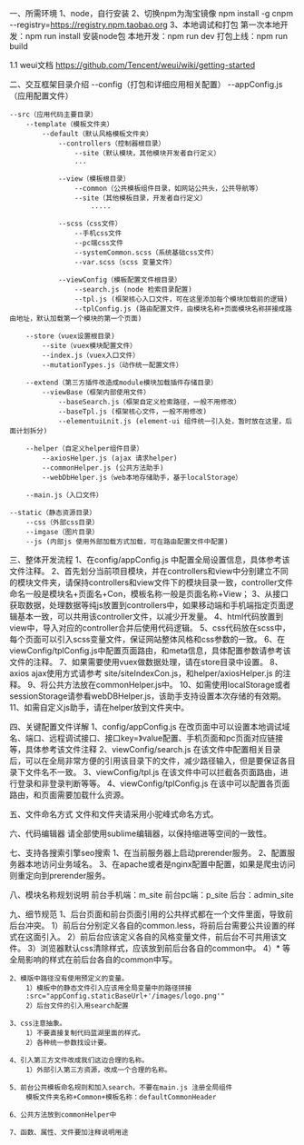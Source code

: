 一、所需环境
	1、node，自行安装
	2、切换npm为淘宝镜像 npm install -g cnpm --registry=https://registry.npm.taobao.org
	3、本地调试和打包
		第一次本地开发：npm run install 安装node包
		本地开发：npm run dev
		打包上线：npm run build

1.1 weui文档
	https://github.com/Tencent/weui/wiki/getting-started

二、交互框架目录介绍
	--config（打包和详细应用相关配置）
		--appConfig.js（应用配置文件）

	--src（应用代码主要目录）
		--template（模板文件夹）
			--default（默认风格模板文件夹）
				--controllers（控制器根目录）
					--site（默认模块，其他模块开发者自行定义）
					...

				--view（模板根目录）
					--common（公共模板组件目录，如网站公共头，公共导航等）
					--site（其他模板目录，开发者自行定义）
						.....

				--scss（css文件）
					--手机css文件
					--pc端css文件
					--systemCommon.scss（系统基础css文件）
					--var.scss（scss 变量文件）

				--viewConfig（模板配置文件根目录）
					--search.js (node 检索目录配置)
					--tpl.js (框架核心入口文件，可在这里添加每个模块加载前的逻辑)
					--tplConfig.js (路由配置文件，由模块名称+页面模块名称拼接成路由地址，默认加载第一个模块的第一个页面)			
		
		--store（vuex设置根目录)
			--site（vuex模块配置文件）
			--index.js（vuex入口文件）
			--mutationTypes.js（动作统一配置文件）

		--extend（第三方插件改造成module模块加载插件存储目录）
			--viewBase（框架内部使用文件）
				--baseSearch.js（框架自定义检索路径，一般不用修改）
				--baseTpl.js (框架核心文件，一般不用修改)
				--elementuiLnit.js (element-ui 组件统一引入处，暂时放在这里，后面计划拆分)
			
		--helper（自定义helper组件目录）
		    --axiosHelper.js (ajax 请求helper)
		    --commonHelper.js (公共方法助手)
			--webDbHelper.js（web本地存储助手，基于localStorage）

		--main.js（入口文件）

	--static（静态资源目录）
		--css（外部css目录）
		--imgase（图片目录）
		--js (内部js 使用外部加载方式加载，可在路由配置文件中配置)

三、整体开发流程
	1、在config/appConfig.js 中配置全局设置信息，具体参考该文件注释。
	2、首先划分当前项目模块，并在controllers和view中分别建立不同的模块文件夹，请保持controllers和view文件下的模块目录一致，controller文件命名一般是模块名+页面名+Con，模板名称一般是页面名称+View；
	3、从接口获取数据，处理数据等纯js放置到controllers中，如果移动端和手机端指定页面逻辑基本一致，可以共用该controller文件，以减少开发量。
	4、html代码放置到view中，导入对应的controller合并后使用代码逻辑。
	5、css代码放在scss中，每个页面可以引入scss变量文件，保证网站整体风格和css参数的一致。
	6、在viewConfig/tplConfig.js中配置页面路由，和meta信息，具体配置参数请参考该文件的注释。
	7、如果需要使用vuex做数据处理，请在store目录中设置。
	8、axios ajax使用方式请参考 site/siteIndexCon.js，和helper/axiosHelper.js 的注释。
	9、将公共方法放在commonHelper.js中。
	10、如需使用localStorage或者sessionStorage请参看webDBHelper.js，该助手支持设置本次存储的有效期。
	11、如需自定义js助手，请在helper放到文件夹中。
	

四、关键配置文件详解
	1、config/appConfig.js 在改页面中可以设置本地调试域名、端口、远程调试接口、接口key=》value配置、手机页面和pc页面对应链接等，具体参考该文件注释
	2、viewConfig/search.js 在该文件中配置相关目录后，可以在全局非常方便的引用该目录下的文件，减少路径输入，但是要保证各目录下文件名不一致。
	3、viewConfig/tpl.js 在该文件中可以拦截各页面路由，进行登录和非登录判断等等。
	4、viewConfig/tplConfig.js 在该中可以配置各页面路由，和页面需要加载什么资源。

五、文件命名方式
	文件和文件夹请采用小驼峰式命名方式。

六、代码编辑器
	请全部使用sublime编辑器，以保持缩进等空间的一致性。

七、支持各搜索引擎seo搜索
	1、在当前服务器上启动prerender服务。
	2、配置服务器本地访问业务域名。
	3、在apache或者是nginx配置中配置，如果是爬虫访问则重定向到prerender服务。


八、模块名称规划说明
	前台手机端：m_site
	前台pc端：p_site
	后台：admin_site

九、细节规范
	1、后台页面和前台页面引用的公共样式都在一个文件里面，导致前后台冲突。
	1）前后台分别定义各自的common.less，将前后台需要公共设置的样式在这面引入。
	2）前后台应该定义各自的风格变量文件，前后台不可共用该文件。
	3）浏览器默认css清除样式，应该放到前后台各自的common中。
	4）* 等全局影响的样式在前后台各自的common中写。

	2、模版中路径没有使用预定义的变量。
		1）模板中的静态文件引入应该用全局变量中的路径拼接
		:src="appConfig.staticBaseUrl+'/images/logo.png'"
		2）后台文件的引入用search配置

	3、css注意抽象。
		1）不要直接复制代码蓝湖里面的样式。
		2）各种统一参数找设计要。

	4、引入第三方文件改成我们这边合理的名称。
		1）外部引入第三方资源，改成一个合理的名称。

	5、前台公共模板命名规则和加入search，不要在main.js 注册全局组件
		模板文件夹名称+Common+模板名称：defaultCommonHeader

	6、公共方法放到commonHelper中

	7、函数、属性、文件要加注释说明用途










